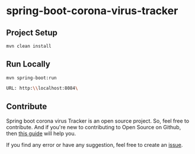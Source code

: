 # spring-boot-corona-virus-tracker
## Project Setup

```
mvn clean install
```

## Run Locally

```
mvn spring-boot:run
```
```bash
URL: http:\\localhost:8084\
```

## Contribute

Spring boot corona virus Tracker is an open source project. So, feel free to contribute. And if you're new to contributing to Open Source on Github, then [this guide](https://guides.github.com/activities/contributing-to-open-source/) will help you.

If you find any error or have any suggestion, feel free to create an [issue](https://github.com/iamdhrv/spring-boot-corona-virus-tracker/issues/new).

